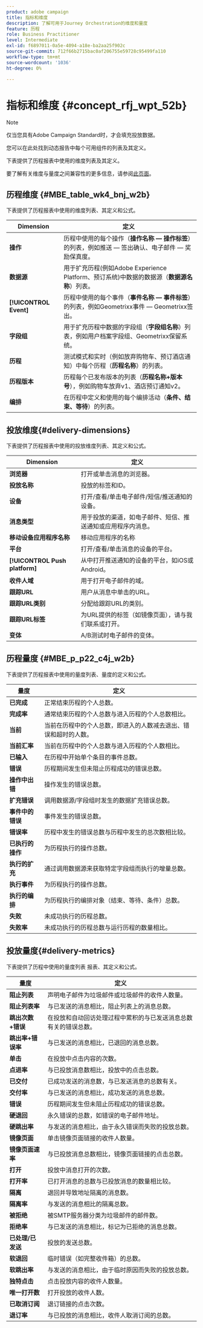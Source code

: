 ```yaml
---
product: adobe campaign
title: 指标和维度
description: 了解可用于Journey Orchestration的维度和量度
feature: 历程
role: Business Practitioner
level: Intermediate
exl-id: f6897011-0a5e-4094-a18e-ba2aa25f902c
source-git-commit: 712f66b2715bac0af206755e59728c95499fa110
workflow-type: tm+mt
source-wordcount: '1036'
ht-degree: 0%

---
```


# 指标和维度 {#concept_rfj_wpt_52b}

>[!NOTE]
>
>仅当您具有Adobe Campaign Standard时，才会填充投放数据。

您可以在此处找到动态报告中每个可用组件的列表及其定义。

下表提供了历程报表中使用的维度列表及其定义。

要了解有关维度与量度之间兼容性的更多信息，请参阅[此页面](../assets/do-not-localize/dynamic_report_compatibility_journey.pdf)。

## 历程维度 {#MBE_table_wk4_bnj_w2b}

下表提供了历程报表中使用的维度列表、其定义和公式。

| Dimension | 定义 |
|--- |--- |
| **操作** | 历程中使用的每个操作（**操作名称 — 操作标签**）的列表，例如推送 — 签出确认、电子邮件 — 奖励保真度。 |
| **数据源** | 用于扩充历程(例如Adobe Experience Platform、预订系统)中数据的数据源（**数据源名称**）列表。 |
| **[!UICONTROL Event]** | 历程中使用的每个事件（**事件名称 — 事件标签**）的列表，例如Geometrixx事件 — Geometrixx签出。 |
| **字段组** | 用于扩充历程中数据的字段组（**字段组名称**）列表，例如用户档案字段组、Geometrixx保留系统。 |
| **历程** | 测试模式和实时（例如放弃购物车、预订酒店通知）中每个历程（**历程名称**）的列表。 |
| **历程版本** | 历程每个已发布版本的列表（**历程名称+版本号**），例如购物车放弃v1、酒店预订通知v2。 |
| **编排** | 在历程中定义和使用的每个编排活动（**条件、结束、等待**）的列表。 |

## 投放维度{#delivery-dimensions}

下表提供了历程报表中使用的投放维度列表、其定义和公式。

| Dimension | 定义 |
|--- |--- |
| **浏览器** | 打开或单击消息的浏览器。 |
| **投放名称** | 投放的标签和ID。 |
| **设备** | 打开/查看/单击电子邮件/短信/推送通知的设备。 |
| **消息类型** | 用于投放的渠道，如电子邮件、短信、推送通知或应用程序内消息。 |
| **移动设备应用程序名称** | 移动应用程序的名称 |
| **平台** | 打开/查看/单击消息的设备的平台。 |
| **[!UICONTROL Push platform]** | 从中打开推送通知的设备的平台，如iOS或Android。 |
| **收件人域** | 用于打开电子邮件的域。 |
| **跟踪URL** | 用户从消息中单击的URL。 |
| **跟踪URL类别** | 分配给跟踪URL的类别。 |
| **跟踪URL标签** | 为URL提供的标签（如镜像页面），请与我们联系或打开。 |
| **变体** | A/B测试时电子邮件的变体。 |

## 历程量度 {#MBE_p_p22_c4j_w2b}

下表提供了历程报表中使用的量度列表、量度的定义和公式。

| 量度 | 定义 |
|--- |---|
| **已完成** | 正常结束历程的个人总数。 |
| **完成率** | 通常结束历程的个人总数与进入历程的个人总数相比。 |
| **当前** | 当前在历程中的个人总数，即进入的人数减去退出、错误和超时的人数。 |
| **当前汇率** | 当前在历程中的个人总数与进入历程的个人数相比。 |
| **已输入** | 在历程中开始单个条目的事件总数。 |
| **错误** | 历程期间发生但未阻止历程成功的错误总数。 |
| **操作中出错** | 操作发生的错误总数。 |
| **扩充错误** | 调用数据源/字段组时发生的数据扩充错误总数。 |
| **事件中的错误** | 事件发生的错误总数。 |
| **错误率** | 历程中发生的错误总数与历程中发生的总次数相比较。 |
| **已执行的操作** | 为历程执行的操作总数。 |
| **执行的扩充** | 通过调用数据源来获取特定字段组而执行的增量总数。 |
| **执行事件** | 为历程执行的操作总数。 |
| **执行的编排** | 为历程执行的编排对象（结束、等待、条件）总数。 |
| **失败** | 未成功执行的历程总数。 |
| **失败率** | 未成功执行的历程总数与运行历程的数量相比。 |

## 投放量度{#delivery-metrics}

下表提供了历程中使用的量度列表
报表、其定义和公式。

| 量度 | 定义 |
|--- |--- |
| **阻止列表** | 声明电子邮件为垃圾邮件或垃圾邮件的收件人数量。 |
| **阻止列表率** | 与已发送的消息相比，阻止列表上的消息总数。 |
| **跳出次数+错误** | 在投放和自动回访处理过程中累积的与已发送消息总数有关的错误总数。 |
| **跳出率+错误率** | 与已发送的消息相比，已退回的消息总数。 |
| **单击** | 在投放中点击内容的次数。 |
| **点进率** | 与已投放消息数相比，投放中的点击总数。 |
| **已交付** | 已成功发送的消息数，与已发送消息的总数有关。 |
| **交付率** | 与已发送的消息相比，成功发送的消息总数。 |
| **错误** | 历程期间发生但未阻止历程成功的错误总数。 |
| **硬退回** | 永久错误的总数，如错误的电子邮件地址。 |
| **硬跳出率** | 与发送的消息相比，由于永久错误而失败的投放总数。 |
| **镜像页面** | 单击镜像页面链接的收件人数量。 |
| **镜像页面速率** | 与已投放消息总数相比，镜像页面链接的点击总数。 |
| **打开** | 投放中消息打开的次数。 |
| **打开率** | 已打开消息的总数与已投放消息的数量相比较。 |
| **隔离** | 退回并导致地址隔离的消息数。 |
| **隔离率** | 与发送的消息相比的隔离总数。 |
| **被拒绝** | 被SMTP服务器分类为垃圾邮件的邮件数。 |
| **拒绝率** | 与已发送的消息相比，标记为已拒绝的消息总数。 |
| **已处理/已发送** | 投放的发送总数。 |
| **软退回** | 临时错误（如完整收件箱）的总数。 |
| **软跳出率** | 与发送的消息相比，由于临时原因而失败的投放总数。 |
| **独特点击** | 点击投放内容的收件人数量。 |
| **唯一打开数** | 打开投放的收件人数。 |
| **已取消订阅** | 退订链接的点击次数。 |
| **退订率** | 与已投放的消息相比，收件人取消订阅的总数。 |
